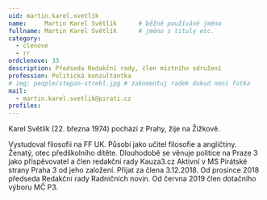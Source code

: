 ```yaml
---
uid: martin.karel.svetlik
name:     Martin Karel Světlík  	# běžně používáné jméno
fullname: Martin Karel Světlík  	# jméno s tituly etc.
category:
  - clenove
  - rr
ordclenove: 33
description: Předseda Redakční rady, člen místního sdružení
profession: Politická konzultantka
# img: people/stepan-strebl.jpg # zakomentuj radek dokud není fotka
mail:
  - martin.karel.svetlik@pirati.cz
profiles:
---
```

Karel Světlík (22. března 1974) pochází z Prahy, žije na Žižkově.

Vystudoval filosofii na FF UK. Působí jako učitel filosofie a angličtiny. Ženatý, otec předškolního dítěte. Dlouhodobě se věnuje politice na Praze 3 jako přispěvovatel a člen redakční rady Kauza3.cz Aktivní v MS Pirátské strany Praha 3 od jeho založení. Přijat za člena 3.12.2018. Od prosince 2018 předseda Redakční rady Radničních novin. Od června 2019 člen dotačního výboru MČ P3.
